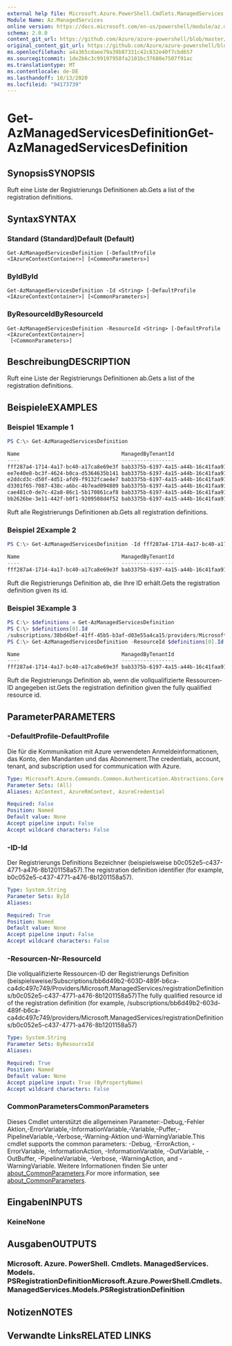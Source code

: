 ```yaml
---
external help file: Microsoft.Azure.PowerShell.Cmdlets.ManagedServices.dll-Help.xml
Module Name: Az.ManagedServices
online version: https://docs.microsoft.com/en-us/powershell/module/az.managedservices/get-azmanagedservicesdefinition
schema: 2.0.0
content_git_url: https://github.com/Azure/azure-powershell/blob/master/src/ManagedServices/ManagedServices/help/Get-AzManagedServicesDefinition.md
original_content_git_url: https://github.com/Azure/azure-powershell/blob/master/src/ManagedServices/ManagedServices/help/Get-AzManagedServicesDefinition.md
ms.openlocfilehash: a4a365cdaee79a39b87331c42c832e40f7cbd657
ms.sourcegitcommit: 1de2b6c3c99197958fa2101bc37680e7507f91ac
ms.translationtype: MT
ms.contentlocale: de-DE
ms.lasthandoff: 10/13/2020
ms.locfileid: "94173739"
---
```

# <span data-ttu-id="55846-101">Get-AzManagedServicesDefinition</span><span class="sxs-lookup"><span data-stu-id="55846-101">Get-AzManagedServicesDefinition</span></span>

## <span data-ttu-id="55846-102">Synopsis</span><span class="sxs-lookup"><span data-stu-id="55846-102">SYNOPSIS</span></span>
<span data-ttu-id="55846-103">Ruft eine Liste der Registrierungs Definitionen ab.</span><span class="sxs-lookup"><span data-stu-id="55846-103">Gets a list of the registration definitions.</span></span>

## <span data-ttu-id="55846-104">Syntax</span><span class="sxs-lookup"><span data-stu-id="55846-104">SYNTAX</span></span>

### <span data-ttu-id="55846-105">Standard (Standard)</span><span class="sxs-lookup"><span data-stu-id="55846-105">Default (Default)</span></span>
```
Get-AzManagedServicesDefinition [-DefaultProfile <IAzureContextContainer>] [<CommonParameters>]
```

### <span data-ttu-id="55846-106">ById</span><span class="sxs-lookup"><span data-stu-id="55846-106">ById</span></span>
```
Get-AzManagedServicesDefinition -Id <String> [-DefaultProfile <IAzureContextContainer>] [<CommonParameters>]
```

### <span data-ttu-id="55846-107">ByResourceId</span><span class="sxs-lookup"><span data-stu-id="55846-107">ByResourceId</span></span>
```
Get-AzManagedServicesDefinition -ResourceId <String> [-DefaultProfile <IAzureContextContainer>]
 [<CommonParameters>]
```

## <span data-ttu-id="55846-108">Beschreibung</span><span class="sxs-lookup"><span data-stu-id="55846-108">DESCRIPTION</span></span>
<span data-ttu-id="55846-109">Ruft eine Liste der Registrierungs Definitionen ab.</span><span class="sxs-lookup"><span data-stu-id="55846-109">Gets a list of the registration definitions.</span></span>

## <span data-ttu-id="55846-110">Beispiele</span><span class="sxs-lookup"><span data-stu-id="55846-110">EXAMPLES</span></span>

### <span data-ttu-id="55846-111">Beispiel 1</span><span class="sxs-lookup"><span data-stu-id="55846-111">Example 1</span></span>
```powershell
PS C:\> Get-AzManagedServicesDefinition

Name                                 ManagedByTenantId                    PrincipalId                                                                  RoleDefinitionId
----                                 -----------------                    -----------                                                                  ----------------
fff287a4-1714-4a17-bc40-a17ca8e69e3f bab3375b-6197-4a15-a44b-16c41faa91d7 d6f6c88a-5b7a-455e-ba40-ce146d4d3671                                         acdd72a7-3385-48ef-bd42-f606fba81ae7
ee7e40e8-bc3f-4624-b0ca-d5364635b141 bab3375b-6197-4a15-a44b-16c41faa91d7 d6f6c88a-5b7a-455e-ba40-ce146d4d3671                                         acdd72a7-3385-48ef-bd42-f606fba81ae7
e2ddcd3c-d50f-4d51-afd9-f9132fcae4e7 bab3375b-6197-4a15-a44b-16c41faa91d7 d6f6c88a-5b7a-455e-ba40-ce146d4d3671                                         acdd72a7-3385-48ef-bd42-f606fba81ae7
d3301f65-7087-438c-a6bc-4b7ead094889 bab3375b-6197-4a15-a44b-16c41faa91d7 d6f6c88a-5b7a-455e-ba40-ce146d4d3671                                         acdd72a7-3385-48ef-bd42-f606fba81ae7
cae481c0-de7c-42a8-86c1-5b170861caf8 bab3375b-6197-4a15-a44b-16c41faa91d7 {d6f6c88a-5b7a-455e-ba40-ce146d4d3671, d6f6c88a-5b7a-455e-ba40-ce146d4d3671} {acdd72a7-3385-48ef-bd42-f606fba81ae7, b24988ac-6180-42a0-ab88-20f7382dd24c}
bb2626be-3e11-442f-b0f1-9209508d4f52 bab3375b-6197-4a15-a44b-16c41faa91d7 d6f6c88a-5b7a-455e-ba40-ce146d4d3671                                         acdd72a7-3385-48ef-bd42-f606fba81ae7
```

<span data-ttu-id="55846-112">Ruft alle Registrierungs Definitionen ab.</span><span class="sxs-lookup"><span data-stu-id="55846-112">Gets all registration definitions.</span></span>

### <span data-ttu-id="55846-113">Beispiel 2</span><span class="sxs-lookup"><span data-stu-id="55846-113">Example 2</span></span>
```powershell
PS C:\> Get-AzManagedServicesDefinition -Id fff287a4-1714-4a17-bc40-a17ca8e69e3f

Name                                 ManagedByTenantId                    PrincipalId                          RoleDefinitionId
----                                 -----------------                    -----------                          ----------------
fff287a4-1714-4a17-bc40-a17ca8e69e3f bab3375b-6197-4a15-a44b-16c41faa91d7 d6f6c88a-5b7a-455e-ba40-ce146d4d3671 acdd72a7-3385-48ef-bd42-f606fba81ae7
```

<span data-ttu-id="55846-114">Ruft die Registrierungs Definition ab, die Ihre ID erhält.</span><span class="sxs-lookup"><span data-stu-id="55846-114">Gets the registration definition given its id.</span></span>

### <span data-ttu-id="55846-115">Beispiel 3</span><span class="sxs-lookup"><span data-stu-id="55846-115">Example 3</span></span>
```powershell
PS C:\> $definitions = Get-AzManagedServicesDefinition
PS C:\> $definitions[0].Id
/subscriptions/38bd4bef-41ff-45b5-b3af-d03e55a4ca15/providers/Microsoft.ManagedServices/registrationDefinitions/fff287a4-1714-4a17-bc40-a17ca8e69e3f
PS C:\> Get-AzManagedServicesDefinition -ResourceId $definitions[0].Id

Name                                 ManagedByTenantId                    PrincipalId                          RoleDefinitionId
----                                 -----------------                    -----------                          ----------------
fff287a4-1714-4a17-bc40-a17ca8e69e3f bab3375b-6197-4a15-a44b-16c41faa91d7 d6f6c88a-5b7a-455e-ba40-ce146d4d3671 acdd72a7-3385-48ef-bd42-f606fba81ae7
```

<span data-ttu-id="55846-116">Ruft die Registrierungs Definition ab, wenn die vollqualifizierte Ressourcen-ID angegeben ist.</span><span class="sxs-lookup"><span data-stu-id="55846-116">Gets the registration definition given the fully qualified resource id.</span></span>

## <span data-ttu-id="55846-117">Parameter</span><span class="sxs-lookup"><span data-stu-id="55846-117">PARAMETERS</span></span>

### <span data-ttu-id="55846-118">-DefaultProfile</span><span class="sxs-lookup"><span data-stu-id="55846-118">-DefaultProfile</span></span>
<span data-ttu-id="55846-119">Die für die Kommunikation mit Azure verwendeten Anmeldeinformationen, das Konto, den Mandanten und das Abonnement.</span><span class="sxs-lookup"><span data-stu-id="55846-119">The credentials, account, tenant, and subscription used for communication with Azure.</span></span>

```yaml
Type: Microsoft.Azure.Commands.Common.Authentication.Abstractions.Core.IAzureContextContainer
Parameter Sets: (All)
Aliases: AzContext, AzureRmContext, AzureCredential

Required: False
Position: Named
Default value: None
Accept pipeline input: False
Accept wildcard characters: False
```

### <span data-ttu-id="55846-120">-ID</span><span class="sxs-lookup"><span data-stu-id="55846-120">-Id</span></span>
<span data-ttu-id="55846-121">Der Registrierungs Definitions Bezeichner (beispielsweise b0c052e5-c437-4771-a476-8b1201158a57).</span><span class="sxs-lookup"><span data-stu-id="55846-121">The registration definition identifier (for example, b0c052e5-c437-4771-a476-8b1201158a57).</span></span>
```yaml
Type: System.String
Parameter Sets: ById
Aliases:

Required: True
Position: Named
Default value: None
Accept pipeline input: False
Accept wildcard characters: False
```

### <span data-ttu-id="55846-122">-Resourcen-Nr</span><span class="sxs-lookup"><span data-stu-id="55846-122">-ResourceId</span></span>
<span data-ttu-id="55846-123">Die vollqualifizierte Ressourcen-ID der Registrierungs Definition (beispielsweise/Subscriptions/bb6d49b2-603D-489f-b6ca-ca4dc497c749/Providers/Microsoft.ManagedServices/registrationDefinitions/b0c052e5-c437-4771-a476-8b1201158a57)</span><span class="sxs-lookup"><span data-stu-id="55846-123">The fully qualified resource id of the registration definition (for example, /subscriptions/bb6d49b2-603d-489f-b6ca-ca4dc497c749/providers/Microsoft.ManagedServices/registrationDefinitions/b0c052e5-c437-4771-a476-8b1201158a57)</span></span>
```yaml
Type: System.String
Parameter Sets: ByResourceId
Aliases:

Required: True
Position: Named
Default value: None
Accept pipeline input: True (ByPropertyName)
Accept wildcard characters: False
```

### <span data-ttu-id="55846-124">CommonParameters</span><span class="sxs-lookup"><span data-stu-id="55846-124">CommonParameters</span></span>
<span data-ttu-id="55846-125">Dieses Cmdlet unterstützt die allgemeinen Parameter:-Debug,-Fehler Aktion,-ErrorVariable,-InformationVariable,-Variable,-Puffer,-PipelineVariable,-Verbose,-Warning-Aktion und-WarningVariable.</span><span class="sxs-lookup"><span data-stu-id="55846-125">This cmdlet supports the common parameters: -Debug, -ErrorAction, -ErrorVariable, -InformationAction, -InformationVariable, -OutVariable, -OutBuffer, -PipelineVariable, -Verbose, -WarningAction, and -WarningVariable.</span></span> <span data-ttu-id="55846-126">Weitere Informationen finden Sie unter [about_CommonParameters](http://go.microsoft.com/fwlink/?LinkID=113216).</span><span class="sxs-lookup"><span data-stu-id="55846-126">For more information, see [about_CommonParameters](http://go.microsoft.com/fwlink/?LinkID=113216).</span></span>

## <span data-ttu-id="55846-127">Eingaben</span><span class="sxs-lookup"><span data-stu-id="55846-127">INPUTS</span></span>

### <span data-ttu-id="55846-128">Keine</span><span class="sxs-lookup"><span data-stu-id="55846-128">None</span></span>

## <span data-ttu-id="55846-129">Ausgaben</span><span class="sxs-lookup"><span data-stu-id="55846-129">OUTPUTS</span></span>

### <span data-ttu-id="55846-130">Microsoft. Azure. PowerShell. Cmdlets. ManagedServices. Models. PSRegistrationDefinition</span><span class="sxs-lookup"><span data-stu-id="55846-130">Microsoft.Azure.PowerShell.Cmdlets.ManagedServices.Models.PSRegistrationDefinition</span></span>

## <span data-ttu-id="55846-131">Notizen</span><span class="sxs-lookup"><span data-stu-id="55846-131">NOTES</span></span>

## <span data-ttu-id="55846-132">Verwandte Links</span><span class="sxs-lookup"><span data-stu-id="55846-132">RELATED LINKS</span></span>
